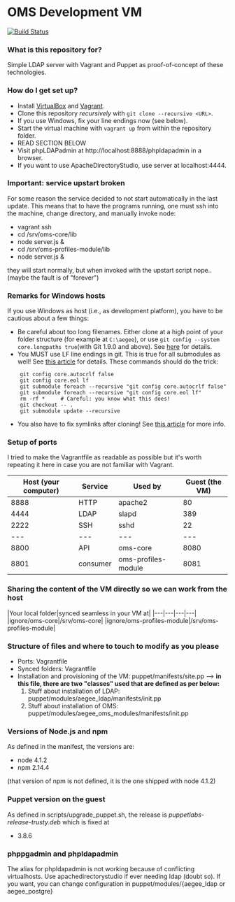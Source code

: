 # OMS Development VM
[![Build Status](https://travis-ci.org/AEGEE/oms-development-vm.svg?branch=master)](https://travis-ci.org/AEGEE/oms-development-vm)

### What is this repository for? ###

Simple LDAP server with Vagrant and Puppet as proof-of-concept of these technologies.

### How do I get set up? ###

* Install [VirtualBox](https://www.virtualbox.org/wiki/Downloads) and
  [Vagrant](https://www.vagrantup.com/downloads.html).
* Clone this repository _recursively_ with ```git clone --recursive <URL>```.
* If you use Windows, fix your line endings now (see below).
* Start the virtual machine with ```vagrant up``` from within the repository folder.
* READ SECTION BELOW
* Visit phpLDAPadmin at http://localhost:8888/phpldapadmin in a browser.
* If you want to use ApacheDirectoryStudio, use server at localhost:4444.

### Important: service upstart broken ###
For some reason the service decided to not start automatically in the last update. This means that to have the programs running, 
one must ssh into the machine, change directory, and manually invoke node:

* vagrant ssh
* cd /srv/oms-core/lib
* node server.js &
* cd /srv/oms-profiles-module/lib
* node server.js &

they will start normally, but when invoked with the upstart script nope.. (maybe the fault is of "forever")

### Remarks for Windows hosts ###

If you use Windows as host (i.e., as development platform), you have to be cautious about a few things:

* Be careful about too long filenames. Either clone at a high point of your folder structure (for example at `C:\aegee`), or use `git config --system core.longpaths true`(with Git 1.9.0 and above). See [here](http://stackoverflow.com/questions/22575662/filename-too-long-in-git-for-windows) for details.
* You MUST use LF line endings in git. This is true for all submodules as well! See [this article](https://help.github.com/articles/dealing-with-line-endings/) for details. These commands should do the trick:
```
    git config core.autocrlf false
    git config core.eol lf
    git submodule foreach --recursive "git config core.autocrlf false"
    git submodule foreach --recursive "git config core.eol lf"
    rm -rf *     # Careful: you know what this does!
    git checkout -- .
    git submodule update --recursive
```
* You also have to fix symlinks after cloning! See [this article](http://stackoverflow.com/questions/5917249/git-symlinks-in-windows) for more info.


### Setup of ports ###
I tried to make the Vagrantfile as readable as possible but it's worth repeating it here in case you are not familiar with Vagrant.


|Host (your computer)|Service|Used by|Guest (the VM)|
|---|---|---|---|
|8888|HTTP|apache2|80|
|4444|LDAP|slapd|389|
|2222|SSH|sshd|22|
|---|---|---|---|
|8800|API|oms-core|8080|
|8801|consumer|oms-profiles-module|8081|

### Sharing the content of the VM directly so we can work from the host ###

|Your local folder|synced seamless in your VM at|
|---|---|---|---|
|ignore/oms-core|/srv/oms-core|
|ignore/oms-profiles-module|/srv/oms-profiles-module|

### Structure of files and where to touch to modify as you please ###

* Ports: Vagrantfile
* Synced folders: Vagrantfile
* Installation and provisioning of the VM: puppet/manifests/site.pp --> __in this file, there are two "classes" used that are defined as per below:__
  1.  Stuff about installation of LDAP: puppet/modules/aegee_ldap/manifests/init.pp
  2.  Stuff about installation of OMS: puppet/modules/aegee_oms_modules/manifests/init.pp

### Versions of Node.js and npm ###
As defined in the manifest, the versions are:

* node 4.1.2
* npm 2.14.4

(that version of npm is not defined, it is the one shipped with node 4.1.2)

### Puppet version on the guest ###
As defined in scripts/upgrade_puppet.sh, the release is *puppetlabs-release-trusty.deb* which is fixed at 

* 3.8.6

### phppgadmin and phpldapadmin ###
The alias for phpldapadmin is not working because of conflicting       
virtualhosts. Use apachedirectorystudio if ever needing ldap (doubt so).
If you want, you can change configuration in puppet/modules/{aegee_ldap or aegee_postgre}
